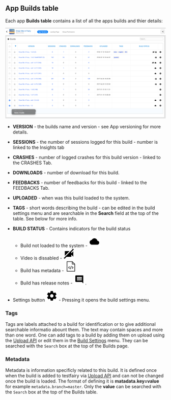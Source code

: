 ## App Builds table

Each app **Builds table** contains a list of all the apps builds and thier details:

![Builds Table](/img/dashboard/builds-table.png)

- **VERSION** - the builds name and version - see App versioning for more details.

- **SESSIONS** - the number of sessions logged for this build - number is linked to the Insights tab

- **CRASHES** - number of logged crashes for this build version - linked to the CRASHES Tab.

- **DOWNLOADS** - number of download for this build.

- **FEEDBACKS** - number of feedbacks for this build - linked to the FEEDBACKS Tab.

- **UPLOADED** - when was this build loaded to the system.

- **TAGS** - short words describing the build - can be edited in the build settings menu and are searchable in the **Search** field at the top of the table. See below for more info.

- **BUILD STATUS** - Contains indicators for the build status 
  - Build not loaded to the system - ![](/img/dashboard/status-icon-app-not-uploaded.png)  
  - Video is dissabled - ![](/img/dashboard/status-icon-no-video.png) 
  - Build has metadata - ![](/img/dashboard/status-icon-metadata.png)
  - Build has release notes - ![](/img/dashboard/status-icon-comment.png).

- Settings button ![](/img/dashboard/ic_settings_black.png) - Pressing it opens the build settings menu.


### Tags

Tags are labels attached to a build for identification or to give additional searchable informatio abount them.
The text may contain spaces and more than one word. One can add tags to a build by adding them on upload using the  [Upload API](https://docs.testfairy.com/API/Upload_API.html) or edit them in the [Build Settings](https://docs.testfairy.com/Getting_Started/App_Build_Settings.html) menu. They can be searched with the `Search` box at the top of the Builds page.


### Metadata

Metadata is information specificly related to this build. It is defined once when the build is added to testfairy via [Upload API](https://docs.testfairy.com/API/Upload_API.html) and can not be changed once the build is loaded. The format of defining it is **matadata.key=value** for example `metadata.branch=master`. Only the **value** can be searched with the `Search` box at the top of the Builds table.
